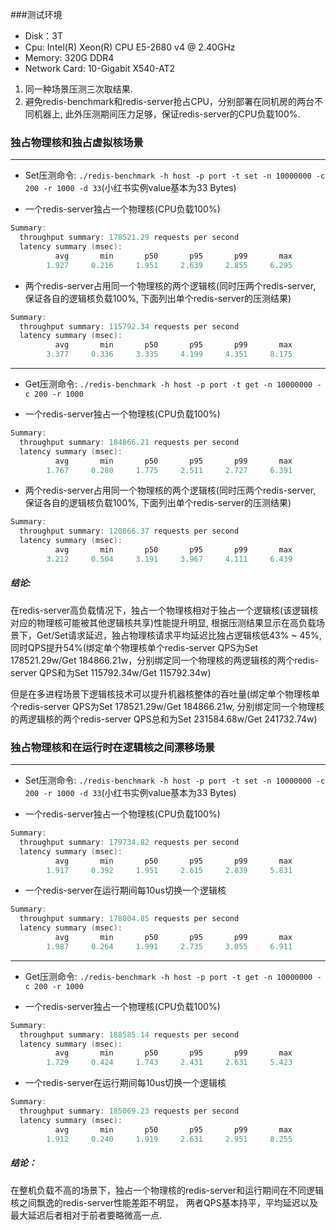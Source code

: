 ###测试环境
* Disk：3T
* Cpu: Intel(R) Xeon(R) CPU E5-2680 v4 @ 2.40GHz
* Memory:  320G DDR4
* Network Card: 10-Gigabit X540-AT2

1. 同一种场景压测三次取结果.
2. 避免redis-benchmark和redis-server抢占CPU，分别部署在同机房的两台不同机器上, 此外压测期间压力足够，保证redis-server的CPU负载100%.

### 独占物理核和独占虚拟核场景
---
* Set压测命令: `./redis-benchmark -h host -p port -t set -n 10000000 -c 200 -r 1000 -d 33`(小红书实例value基本为33 Bytes)

* 一个redis-server独占一个物理核(CPU负载100%)

```cpp
Summary:
  throughput summary: 178521.29 requests per second
  latency summary (msec):
          avg       min       p50       p95       p99       max
        1.927     0.216     1.951     2.639     2.855     6.295
```

* 两个redis-server占用同一个物理核的两个逻辑核(同时压两个redis-server, 保证各自的逻辑核负载100%, 下面列出单个redis-server的压测结果)

```cpp
Summary:
  throughput summary: 115792.34 requests per second
  latency summary (msec):
          avg       min       p50       p95       p99       max
        3.377     0.336     3.335     4.199     4.351     8.175
```
---

* Get压测命令: `./redis-benchmark -h host -p port -t get -n 10000000 -c 200 -r 1000`

* 一个redis-server独占一个物理核(CPU负载100%)

```cpp
Summary:
  throughput summary: 184866.21 requests per second
  latency summary (msec):
          avg       min       p50       p95       p99       max
        1.767     0.280     1.775     2.511     2.727     6.391
```

* 两个redis-server占用同一个物理核的两个逻辑核(同时压两个redis-server, 保证各自的逻辑核负载100%, 下面列出单个redis-server的压测结果)

```cpp
Summary:
  throughput summary: 120866.37 requests per second
  latency summary (msec):
          avg       min       p50       p95       p99       max
        3.212     0.504     3.191     3.967     4.111     6.439
```

##### 结论:
在redis-server高负载情况下，独占一个物理核相对于独占一个逻辑核(该逻辑核对应的物理核可能被其他逻辑核共享)性能提升明显, 根据压测结果显示在高负载场景下，Get/Set请求延迟，独占物理核请求平均延迟比独占逻辑核低43% ~ 45%, 同时QPS提升54%(绑定单个物理核单个redis-server QPS为Set 178521.29w/Get 184866.21w，分别绑定同一个物理核的两逻辑核的两个redis-server QPS和为Set 115792.34w/Get 115792.34w)

但是在多进程场景下逻辑核技术可以提升机器核整体的吞吐量(绑定单个物理核单个redis-server QPS为Set 178521.29w/Get 184866.21w, 分别绑定同一个物理核的两逻辑核的两个redis-server QPS总和为Set 231584.68w/Get 241732.74w)


### 独占物理核和在运行时在逻辑核之间漂移场景

---
* Set压测命令: `./redis-benchmark -h host -p port -t set -n 10000000 -c 200 -r 1000 -d 33`(小红书实例value基本为33 Bytes)

* 一个redis-server独占一个物理核(CPU负载100%)

```cpp
Summary:
  throughput summary: 179734.82 requests per second
  latency summary (msec):
          avg       min       p50       p95       p99       max
        1.917     0.392     1.951     2.615     2.839     5.831
```

* 一个redis-server在运行期间每10us切换一个逻辑核

```cpp
Summary:
  throughput summary: 178004.85 requests per second
  latency summary (msec):
          avg       min       p50       p95       p99       max
        1.987     0.264     1.991     2.735     3.055     6.911
```
---

* Get压测命令: `./redis-benchmark -h host -p port -t get -n 10000000 -c 200 -r 1000`

* 一个redis-server独占一个物理核(CPU负载100%)

```cpp
Summary:
  throughput summary: 188585.14 requests per second
  latency summary (msec):
          avg       min       p50       p95       p99       max
        1.729     0.424     1.743     2.431     2.631     5.423
```

* 一个redis-server在运行期间每10us切换一个逻辑核

```cpp
Summary:
  throughput summary: 185069.23 requests per second
  latency summary (msec):
          avg       min       p50       p95       p99       max
        1.912     0.240     1.919     2.631     2.951     8.255
```

##### 结论：
在整机负载不高的场景下，独占一个物理核的redis-server和运行期间在不同逻辑核之间飘逸的redis-server性能差距不明显， 两者QPS基本持平，平均延迟以及最大延迟后者相对于前者要略微高一点.